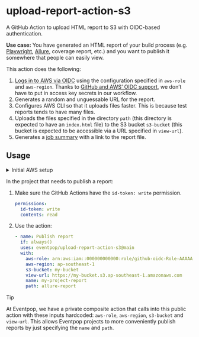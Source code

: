 # upload-report-action-s3

A GitHub Action to upload HTML report to S3 with OIDC-based authentication.

**Use case:** You have generated an HTML report of your build process (e.g. [Playwright](https://playwright.dev/docs/trace-viewer-intro#opening-the-html-report), [Allure](https://docs.qameta.io/allure/#_overview_page), coverage report, etc.) and you want to publish it somewhere that people can easily view.

This action does the following:

1. [Logs in to AWS via OIDC](https://github.com/aws-actions/configure-aws-credentials) using the configuration specified in `aws-role` and `aws-region`. Thanks to [GitHub and AWS’ OIDC support](https://docs.github.com/en/actions/deployment/security-hardening-your-deployments/configuring-openid-connect-in-amazon-web-services), we don’t have to put in access key secrets in our workflow.
2. Generates a random and unguessable URL for the report.
3. Configures AWS CLI so that it uploads files faster. This is because test reports tends to have many files.
4. Uploads the files specified in the directory `path` (this directory is expected to have an `index.html` file) to the S3 bucket `s3-bucket` (this bucket is expected to be accessible via a URL specified in `view-url`).
5. Generates a [job summary](https://github.blog/2022-05-09-supercharging-github-actions-with-job-summaries/) with a link to the report file.

## Usage

<details><summary>Initial AWS setup</summary>

This only has to be set up once once.

1. Create an S3 bucket. Make sure the bucket is accessible. You can set up a lifecycle policy to delete old files after some time (e.g. 3 months).
2. Create an IAM Role and OIDC Provider. [You can use this CloudFormation template](https://github.com/aws-actions/configure-aws-credentials?tab=readme-ov-file#sample-iam-oidc-cloudformation-template).
3. Grant that role access to the S3 bucket.

</details>

In the project that needs to publish a report:

1. Make sure the GitHub Actions have the `id-token: write` permission.

   ```yaml
   permissions:
     id-token: write
     contents: read
   ```

2. Use the action:

   ```yaml
   - name: Publish report
     if: always()
     uses: eventpop/upload-report-action-s3@main
     with:
       aws-role: arn:aws:iam::000000000000:role/github-oidc-Role-AAAAAAAAAAAA
       aws-region: ap-southeast-1
       s3-bucket: my-bucket
       view-url: https://my-bucket.s3.ap-southeast-1.amazonaws.com
       name: my-project-report
       path: allure-report
   ```

> [!TIP]
> At Eventpop, we have a private composite action that calls into this public action with these inputs hardcoded: `aws-role`, `aws-region`, `s3-bucket` and `view-url`. This allows Eventpop projects to more conveniently publish reports by just specifying the `name` and `path`.
